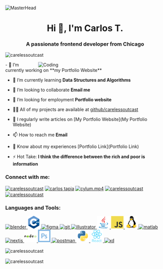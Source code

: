 ![MasterHead](https://external-content.duckduckgo.com/iu/?u=https%3A%2F%2Fmedia.giphy.com%2Fmedia%2FNKEt9elQ5cR68%2Fgiphy.gif&f=1&nofb=1&ipt=a3405e20e70f108e6613e742fa4ad94b98d84ab3bbad3217f05a75eb30368d76&ipo=images)
<h1 align="center">Hi 👋, I'm Carlos T.</h1>
<h3 align="center">A passionate frontend developer from Chicago</h3>

 <p align="left"> <img src="https://komarev.com/ghpvc/?username=carelessoutcast&label=Profile%20views&color=0e75b6&style=flat" alt="carelessoutcast" /> </p>

<!--- Comment out trophies
<p align="left"> <a href="https://github.com/ryo-ma/github-profile-trophy"><img src="https://github-profile-trophy.vercel.app/?username=carelessoutcast" alt="carelessoutcast" /></a> </p>
--->
<img align="right" alt="Coding" width="400" src="https://external-content.duckduckgo.com/iu/?u=https%3A%2F%2Fmedia1.giphy.com%2Fmedia%2F5e25aUTZPcI94uMZgv%2Fgiphy.gif&f=1&nofb=1&ipt=f2472b40498b36d61157272fb484596163588834b46773c6a7662a4ec1bd6136&ipo=images">
- 🔭 I’m currently working on **my Portfolio Website**

- 🌱 I’m currently learning **Data Structures and Algorithms**

- 👯 I’m looking to collaborate **Email me**

- 🤝 I’m looking for employment **Portfolio website**

- 👨‍💻 All of my projects are available at [github/carelessoutcast](github/carelessoutcast)

- 📝 I regularly write articles on [My Portfolio Website](My Portfolio Website)

- 📫 How to reach me **Email**

- 📄 Know about my experiences [Portfolio Link](Portfolio Link)

- ⚡ Hot Take: **I think the difference between the rich and poor is information**

<h3 align="left">Connect with me:</h3>
<p align="left">
<a href="https://codepen.io/carelessoutcast" target="blank"><img align="center" src="https://raw.githubusercontent.com/rahuldkjain/github-profile-readme-generator/master/src/images/icons/Social/codepen.svg" alt="carelessoutcast" height="30" width="40" /></a>
<a href="https://linkedin.com/in/carlos tapia" target="blank"><img align="center" src="https://raw.githubusercontent.com/rahuldkjain/github-profile-readme-generator/master/src/images/icons/Social/linked-in-alt.svg" alt="carlos tapia" height="30" width="40" /></a>
<a href="https://www.youtube.com/c/cylum.mp4" target="blank"><img align="center" src="https://raw.githubusercontent.com/rahuldkjain/github-profile-readme-generator/master/src/images/icons/Social/youtube.svg" alt="cylum.mp4" height="30" width="40" /></a>
<a href="https://www.leetcode.com/carelessoutcast" target="blank"><img align="center" src="https://raw.githubusercontent.com/rahuldkjain/github-profile-readme-generator/master/src/images/icons/Social/leet-code.svg" alt="carelessoutcast" height="30" width="40" /></a>
<a href="https://discord.gg/carelessoutcast" target="blank"><img align="center" src="https://raw.githubusercontent.com/rahuldkjain/github-profile-readme-generator/master/src/images/icons/Social/discord.svg" alt="carelessoutcast" height="30" width="40" /></a>
</p>

<h3 align="left">Languages and Tools:</h3>
<p align="left"> <a href="https://www.blender.org/" target="_blank" rel="noreferrer"> <img src="https://download.blender.org/branding/community/blender_community_badge_white.svg" alt="blender" width="40" height="40"/> </a> <a href="https://www.w3schools.com/cpp/" target="_blank" rel="noreferrer"> <img src="https://raw.githubusercontent.com/devicons/devicon/master/icons/cplusplus/cplusplus-original.svg" alt="cplusplus" width="40" height="40"/> </a> <a href="https://www.figma.com/" target="_blank" rel="noreferrer"> <img src="https://www.vectorlogo.zone/logos/figma/figma-icon.svg" alt="figma" width="40" height="40"/> </a> <a href="https://git-scm.com/" target="_blank" rel="noreferrer"> <img src="https://www.vectorlogo.zone/logos/git-scm/git-scm-icon.svg" alt="git" width="40" height="40"/> </a> <a href="https://www.adobe.com/in/products/illustrator.html" target="_blank" rel="noreferrer"> <img src="https://www.vectorlogo.zone/logos/adobe_illustrator/adobe_illustrator-icon.svg" alt="illustrator" width="40" height="40"/> </a> <a href="https://www.java.com" target="_blank" rel="noreferrer"> <img src="https://raw.githubusercontent.com/devicons/devicon/master/icons/java/java-original.svg" alt="java" width="40" height="40"/> </a> <a href="https://developer.mozilla.org/en-US/docs/Web/JavaScript" target="_blank" rel="noreferrer"> <img src="https://raw.githubusercontent.com/devicons/devicon/master/icons/javascript/javascript-original.svg" alt="javascript" width="40" height="40"/> </a> <a href="https://www.linux.org/" target="_blank" rel="noreferrer"> <img src="https://raw.githubusercontent.com/devicons/devicon/master/icons/linux/linux-original.svg" alt="linux" width="40" height="40"/> </a> <a href="https://www.mathworks.com/" target="_blank" rel="noreferrer"> <img src="https://upload.wikimedia.org/wikipedia/commons/2/21/Matlab_Logo.png" alt="matlab" width="40" height="40"/> </a> <a href="https://nextjs.org/" target="_blank" rel="noreferrer"> <img src="https://cdn.worldvectorlogo.com/logos/nextjs-2.svg" alt="nextjs" width="40" height="40"/> </a> <a href="https://nodejs.org" target="_blank" rel="noreferrer"> <img src="https://raw.githubusercontent.com/devicons/devicon/master/icons/nodejs/nodejs-original-wordmark.svg" alt="nodejs" width="40" height="40"/> </a> <a href="https://www.photoshop.com/en" target="_blank" rel="noreferrer"> <img src="https://raw.githubusercontent.com/devicons/devicon/master/icons/photoshop/photoshop-line.svg" alt="photoshop" width="40" height="40"/> </a> <a href="https://postman.com" target="_blank" rel="noreferrer"> <img src="https://www.vectorlogo.zone/logos/getpostman/getpostman-icon.svg" alt="postman" width="40" height="40"/> </a> <a href="https://www.python.org" target="_blank" rel="noreferrer"> <img src="https://raw.githubusercontent.com/devicons/devicon/master/icons/python/python-original.svg" alt="python" width="40" height="40"/> </a> <a href="https://reactjs.org/" target="_blank" rel="noreferrer"> <img src="https://raw.githubusercontent.com/devicons/devicon/master/icons/react/react-original-wordmark.svg" alt="react" width="40" height="40"/> </a> <a href="https://www.adobe.com/products/xd.html" target="_blank" rel="noreferrer"> <img src="https://cdn.worldvectorlogo.com/logos/adobe-xd.svg" alt="xd" width="40" height="40"/> </a> </p>

<p><img align="center" src="https://github-readme-stats.vercel.app/api/top-langs?username=carelessoutcast&show_icons=true&locale=en&layout=compact" alt="carelessoutcast" /></p>

<p><img align="center" src="https://github-readme-streak-stats.herokuapp.com/?user=carelessoutcast&" alt="carelessoutcast" /></p>
